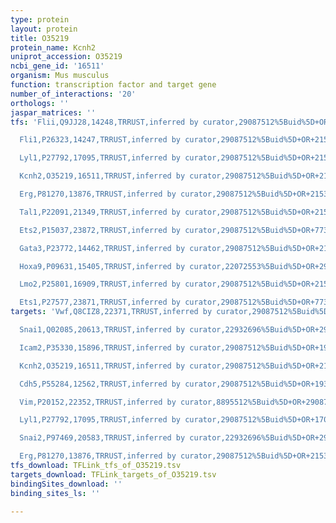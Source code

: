 ```yaml
---
type: protein
layout: protein
title: O35219
protein_name: Kcnh2
uniprot_accession: O35219
ncbi_gene_id: '16511'
organism: Mus musculus
function: transcription factor and target gene
number_of_interactions: '20'
orthologs: ''
jaspar_matrices: ''
tfs: 'Flii,Q9JJ28,14248,TRRUST,inferred by curator,29087512%5Buid%5D+OR+21536859%5Buid%5D,Yes

  Fli1,P26323,14247,TRRUST,inferred by curator,29087512%5Buid%5D+OR+21536859%5Buid%5D,Yes

  Lyl1,P27792,17095,TRRUST,inferred by curator,29087512%5Buid%5D+OR+21536859%5Buid%5D,Yes

  Kcnh2,O35219,16511,TRRUST,inferred by curator,29087512%5Buid%5D+OR+21536859%5Buid%5D,Yes

  Erg,P81270,13876,TRRUST,inferred by curator,29087512%5Buid%5D+OR+21536859%5Buid%5D,Yes

  Tal1,P22091,21349,TRRUST,inferred by curator,29087512%5Buid%5D+OR+21536859%5Buid%5D,Yes

  Ets2,P15037,23872,TRRUST,inferred by curator,29087512%5Buid%5D+OR+7731694%5Buid%5D,Yes

  Gata3,P23772,14462,TRRUST,inferred by curator,29087512%5Buid%5D+OR+21536859%5Buid%5D,Yes

  Hoxa9,P09631,15405,TRRUST,inferred by curator,22072553%5Buid%5D+OR+29087512%5Buid%5D,Yes

  Lmo2,P25801,16909,TRRUST,inferred by curator,29087512%5Buid%5D+OR+21536859%5Buid%5D,Yes

  Ets1,P27577,23871,TRRUST,inferred by curator,29087512%5Buid%5D+OR+7731694%5Buid%5D,Yes'
targets: 'Vwf,Q8CIZ8,22371,TRRUST,inferred by curator,29087512%5Buid%5D+OR+19359602%5Buid%5D,Yes

  Snai1,Q02085,20613,TRRUST,inferred by curator,22932696%5Buid%5D+OR+29087512%5Buid%5D,Yes

  Icam2,P35330,15896,TRRUST,inferred by curator,29087512%5Buid%5D+OR+19359602%5Buid%5D,Yes

  Kcnh2,O35219,16511,TRRUST,inferred by curator,29087512%5Buid%5D+OR+21536859%5Buid%5D,Yes

  Cdh5,P55284,12562,TRRUST,inferred by curator,29087512%5Buid%5D+OR+19359602%5Buid%5D,Yes

  Vim,P20152,22352,TRRUST,inferred by curator,8895512%5Buid%5D+OR+29087512%5Buid%5D,Yes

  Lyl1,P27792,17095,TRRUST,inferred by curator,29087512%5Buid%5D+OR+17053063%5Buid%5D,Yes

  Snai2,P97469,20583,TRRUST,inferred by curator,22932696%5Buid%5D+OR+29087512%5Buid%5D,Yes

  Erg,P81270,13876,TRRUST,inferred by curator,29087512%5Buid%5D+OR+21536859%5Buid%5D,Yes'
tfs_download: TFLink_tfs_of_O35219.tsv
targets_download: TFLink_targets_of_O35219.tsv
bindingSites_download: ''
binding_sites_ls: ''

---
```

